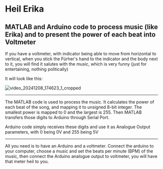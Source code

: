# Heil Erika
## MATLAB and Arduino code to process music (like Erika) and to present the power of each beat into Voltmeter

If you have a voltmeter, with indicator being able to move from horizontal to vertical, when you stick the Fürher's hand to the indicator and the body next to it, you will find it salutes with the music, which is very funny (just for entertaining, nothing politically)

It will look like this:

![video_20241208_174623_1_cropped](https://github.com/user-attachments/assets/e32d4a41-3784-4f49-80ac-90544679424c)

----
The MATLAB code is used to process the music. It calculates the power of each beat of the song, and mapping it to unsigned 8-bit integer. The smallest power is mapped to 0 and the largest is 255. Then MATLAB transfers those digits to Arduino through Serial Port. 

Arduino code simply receives these digits and use it as Analogue Output parameters, with 0 being 0V and 255 being 5V

----
All you need is to have an Arduino and a voltmeter. Connect the arduino to your computer, choose a music and set the beats per minute (BPM) of the music, then connect the Arduino analogue output to voltmeter, you will have that meter heil to you.
